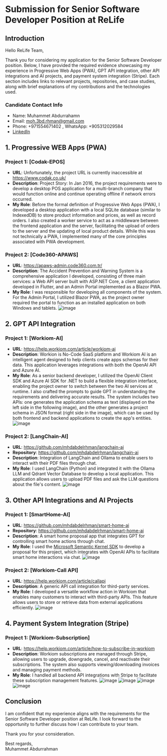 # Submission for Senior Software Developer Position at ReLife

## Introduction
Hello ReLife Team,

Thank you for considering my application for the Senior Software Developer position. Below, I have provided the required evidence showcasing my experience in Progressive Web Apps (PWA), GPT API integration, other API integrations and AI projects, and payment system integration (Stripe). Each section includes links to relevant projects, repositories, and case studies, along with brief explanations of my contributions and the technologies used.

### Candidate Contact Info
- Name: Muhammet Abdurrahamn
- Email: moh.3bd.rhman@gmail.com
- Phone: +971554671402 , WhatsApp: +905312029584
- [LinkedIn](https://www.linkedin.com/in/muhammet-abdurrahman)
  
## 1. Progressive WEB Apps (PWA)
### Project 1: [Codak-EPOS]
- **URL**: Unfortunately, the project URL is currently inaccessible at https://www.codak.co.uk/ 
- **Description**: Project Story: In Jan 2016, the project requirements were to develop a desktop POS application for a multi-branch company that would function online and continue operating offline if network errors occurred.
- **My Role**: Before the formal definition of Progressive Web Apps (PWA), I developed a desktop application with a local SQLite database (similar to IndexedDB) to store product information and prices, as well as record orders. I also created a worker service to act as a middleware between the frontend application and the server, facilitating the upload of orders to the server and the updating of local product details. While this was not technically a PWA, I implemented many of the core principles associated with PWA development.

### Project 2: [Code360-APAWS]
- **URL**: https://apaws-admin.code360.com.tr/
- **Description**: The Accident Prevention and Warning System is a comprehensive application I developed, consisting of three main services: a Web API server built with ASP.NET Core, a client application developed in Flutter, and an Admin Portal implemented as a Blazor PWA.
- **My Role**:  I was responsible for developing all components of the system. For the Admin Portal, I utilized Blazor PWA, as the project owner required the portal to function as an installed application on both Windows and tablets.
![image](https://github.com/user-attachments/assets/c5c72a05-95b5-45d5-a9f3-c67b56d15d53)

## 2. GPT API Integration
### Project 1: [Workiom-AI]
- **URL**: https://help.workiom.com/article/workiom-ai
- **Description**: Workion is No-Code SaaS platform and Workiom AI is an intelligent agent designed to help clients create apps schemas for their data. This application leverages integrations with both the OpenAI API and Azure AI.
- **My Role**:  As a senior backend developer, I utilized the OpenAI Client SDK and Azure AI SDK for .NET to build a flexible integration interface, enabling the project owner to switch between the two AI services at runtime. I also crafted the prompts to guide GPT in understanding the requirements and delivering accurate results. The system includes two APIs: one generates the application schema as text (displayed on the left side in the following image), and the other generates a project schema in JSON format (right side in the image), which can be used by both frontend and backend applications to create the app's entities.
![image](https://github.com/user-attachments/assets/7d1b616e-e7ea-453b-834e-58c874386da8)

### Project 2: [LangChain-AI]
- **URL**: https://github.com/mhdabdelrhman/langchain-ai
- **Repository**: https://github.com/mhdabdelrhman/langchain-ai
- **Description**: Integration of LangChain and Ollama to enable users to interact with their PDF files through chat.
- **My Role**: I used LangChain (Python) and integrated it with the Ollama LLM and Qdrant Vector Database to develop a local application. This application allows users to upload PDF files and ask the LLM questions about the file's content.
![image](https://github.com/user-attachments/assets/132b38f7-7fe9-4963-af9d-50c258ecf386)

## 3. Other API Integrations and AI Projects
### Project 1: [SmartHome-AI]
- **URL**: https://github.com/mhdabdelrhman/smart-home-ai
- **Repository**: https://github.com/mhdabdelrhman/smart-home-ai
- **Description**: A smart home proposal app that integrates GPT for controlling smart home actions through chat.
- **My Role**: I used the [Microsoft Semantic Kernel SDK](https://github.com/microsoft/semantic-kernel) to develop a proposal for this project, which integrates with OpenAI APIs to facilitate smart home interactions via chat.
![image](https://github.com/user-attachments/assets/80e30ada-87cb-46bc-9b24-026b8be09693)

### Project 2: [Workiom-Call API]
- **URL**: https://help.workiom.com/article/callapi
- **Description**: A generic API call integration for third-party services.
- **My Role**: I developed a versatile workflow action in Workiom that enables many customers to interact with third-party APIs. This feature allows users to store or retrieve data from external applications efficiently.
![image](https://github.com/user-attachments/assets/87465213-3702-4b4a-8e8a-81f1c5a0be4b)


## 4. Payment System Integration (Stripe)
### Project 1: [Workiom-Subscription]
- **URL**: https://help.workiom.com/article/how-to-subscribe-in-workiom
- **Description**: Workiom subscriptions are managed through Stripe, allowing users to upgrade, downgrade, cancel, and reactivate their subscriptions. The system also supports viewing/downloading invoices and managing payment methods.
- **My Role**: I handled all backend API integrations with Stripe to facilitate these subscription management features.
![image](https://github.com/user-attachments/assets/b45633a2-eabf-44d2-a390-a255e6b69d65)
![image](https://cdn.prod.website-files.com/608002064c0619d439747417/63dbe349db1fbf2e5eebcd0d_hElCZx60rqdDU3mqhNE9xobjmTUCBZg6Y_gn0MBoe2bUXHJZi3VUydL0aeOELQjs6jMbKEVMmAjvBOtT1GZuNpcFv19tABzfMLYD-bdnPKELxuvheiUFmQN6KcLBJ_7d51waOvnYdMqpATgsRlJcFg0.png)
![image](https://cdn.prod.website-files.com/608002064c0619d439747417/63dbe34987391625b77a434a_opiUXTWBJBVddA84fWbQRo-9Jmu2t1f7YLsdkwuucwZvaa-55ajHSdw_IUB5WzScroHl2-XAeEmi5CmoRYnCuGMcN6BkT5D60isGHF_iYpopku3H7NIfP_gnSS_jjEz7r4AWDMHqjLX_N5brES7ZkF4.png)
![image](https://cdn.prod.website-files.com/608002064c0619d439747417/63dbe34a9cb3065d633bf44d_h-J1xiISM-FKJFySREuD6YLSTZ1cTDB0tSWaCktsGQlbxYobN9wz-s3ZECjF-p3wyhHKjzMP-3_eWD-8UCLAIFlP7l9aHq3PqeM_h42vx3_pBvi1e5n5M2Qg_6mYPVYkwoRMCrjrOGRFpg66gxXQpA0.png)

## Conclusion
I am confident that my experience aligns with the requirements for the Senior Software Developer position at ReLife. I look forward to the opportunity to further discuss how I can contribute to your team.

Thank you for your consideration.

Best regards,  
Muhammet Abdurrahman
